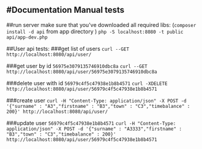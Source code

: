 #Documentation Manual tests
------------------

##run server
make sure that you've downloaded all required libs: (`composer install -d api` from app directory )
`php -S localhost:8080 -t public api/app-dev.php`


##User api tests:
###get list of users
`curl --GET http://localhost:8080/api/user/`

###get user by id `56975e3079135746910dbc8a`
`curl --GET http://localhost:8080/api/user/56975e3079135746910dbc8a`

###delete user with id `56979c4f5c47938e1b8b4571`
`curl -XDELETE http://localhost:8080/api/user/56979c4f5c47938e1b8b4571`

###create user
`curl -H "Content-Type: application/json" -X POST -d '{"surname" : "A3","firstname" : "B3","town" : "C3","timebalance" : 200}' http://localhost:8080/api/user/`

###update user `56979c4f5c47938e1b8b4571`
`curl -H "Content-Type: application/json" -X POST -d '{"surname" : "A3333","firstname" : "B3","town" : "C3","timebalance" : 200}' http://localhost:8080/api/user/56979c4f5c47938e1b8b4571`

